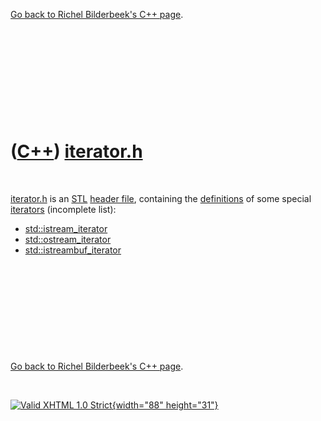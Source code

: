 

[Go back to Richel Bilderbeek's C++ page](Cpp.htm).

 

 

 

 

 

([C++](Cpp.htm)) [iterator.h](CppIteratorH.htm)
===============================================

 

[iterator.h](CppIteratorH.htm) is an [STL](CppStl.htm) [header
file](CppHeaderFile.htm), containing the
[definitions](CppDefinition.htm) of some special
[iterators](CppIterator.htm) (incomplete list):

-   [std::istream\_iterator](CppIstream_iterator.htm)
-   [std::ostream\_iterator](CppOstream_iterator.htm)
-   [std::istreambuf\_iterator](CppIstreambuf_iterator.htm)

 

 

 

 

 

[Go back to Richel Bilderbeek's C++ page](Cpp.htm).



 

[![Valid XHTML 1.0 Strict](valid-xhtml10.png){width="88"
height="31"}](http://validator.w3.org/check?uri=referer)
